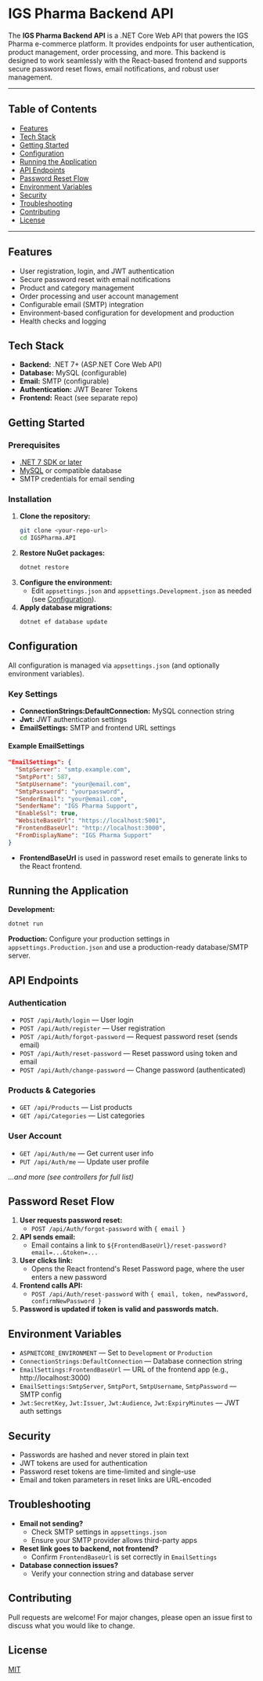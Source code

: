 # IGS Pharma Backend API

The **IGS Pharma Backend API** is a .NET Core Web API that powers the IGS Pharma e-commerce platform. It provides endpoints for user authentication, product management, order processing, and more. This backend is designed to work seamlessly with the React-based frontend and supports secure password reset flows, email notifications, and robust user management.

---

## Table of Contents
- [Features](#features)
- [Tech Stack](#tech-stack)
- [Getting Started](#getting-started)
- [Configuration](#configuration)
- [Running the Application](#running-the-application)
- [API Endpoints](#api-endpoints)
- [Password Reset Flow](#password-reset-flow)
- [Environment Variables](#environment-variables)
- [Security](#security)
- [Troubleshooting](#troubleshooting)
- [Contributing](#contributing)
- [License](#license)

---

## Features
- User registration, login, and JWT authentication
- Secure password reset with email notifications
- Product and category management
- Order processing and user account management
- Configurable email (SMTP) integration
- Environment-based configuration for development and production
- Health checks and logging

## Tech Stack
- **Backend:** .NET 7+ (ASP.NET Core Web API)
- **Database:** MySQL (configurable)
- **Email:** SMTP (configurable)
- **Authentication:** JWT Bearer Tokens
- **Frontend:** React (see separate repo)

## Getting Started

### Prerequisites
- [.NET 7 SDK or later](https://dotnet.microsoft.com/download)
- [MySQL](https://www.mysql.com/) or compatible database
- SMTP credentials for email sending

### Installation
1. **Clone the repository:**
   ```bash
   git clone <your-repo-url>
   cd IGSPharma.API
   ```
2. **Restore NuGet packages:**
   ```bash
   dotnet restore
   ```
3. **Configure the environment:**
   - Edit `appsettings.json` and `appsettings.Development.json` as needed (see [Configuration](#configuration)).
4. **Apply database migrations:**
   ```bash
   dotnet ef database update
   ```

## Configuration

All configuration is managed via `appsettings.json` (and optionally environment variables).

### Key Settings
- **ConnectionStrings:DefaultConnection:** MySQL connection string
- **Jwt:** JWT authentication settings
- **EmailSettings:** SMTP and frontend URL settings

#### Example EmailSettings
```json
"EmailSettings": {
  "SmtpServer": "smtp.example.com",
  "SmtpPort": 587,
  "SmtpUsername": "your@email.com",
  "SmtpPassword": "yourpassword",
  "SenderEmail": "your@email.com",
  "SenderName": "IGS Pharma Support",
  "EnableSsl": true,
  "WebsiteBaseUrl": "https://localhost:5001",
  "FrontendBaseUrl": "http://localhost:3000",
  "FromDisplayName": "IGS Pharma Support"
}
```
- **FrontendBaseUrl** is used in password reset emails to generate links to the React frontend.

## Running the Application

**Development:**
```bash
dotnet run
```

**Production:**
Configure your production settings in `appsettings.Production.json` and use a production-ready database/SMTP server.

## API Endpoints

### Authentication
- `POST /api/Auth/login` — User login
- `POST /api/Auth/register` — User registration
- `POST /api/Auth/forgot-password` — Request password reset (sends email)
- `POST /api/Auth/reset-password` — Reset password using token and email
- `POST /api/Auth/change-password` — Change password (authenticated)

### Products & Categories
- `GET /api/Products` — List products
- `GET /api/Categories` — List categories

### User Account
- `GET /api/Auth/me` — Get current user info
- `PUT /api/Auth/me` — Update user profile

*...and more (see controllers for full list)*

## Password Reset Flow
1. **User requests password reset:**
   - `POST /api/Auth/forgot-password` with `{ email }`
2. **API sends email:**
   - Email contains a link to `${FrontendBaseUrl}/reset-password?email=...&token=...`
3. **User clicks link:**
   - Opens the React frontend's Reset Password page, where the user enters a new password
4. **Frontend calls API:**
   - `POST /api/Auth/reset-password` with `{ email, token, newPassword, confirmNewPassword }`
5. **Password is updated if token is valid and passwords match.**

## Environment Variables
- `ASPNETCORE_ENVIRONMENT` — Set to `Development` or `Production`
- `ConnectionStrings:DefaultConnection` — Database connection string
- `EmailSettings:FrontendBaseUrl` — URL of the frontend app (e.g., http://localhost:3000)
- `EmailSettings:SmtpServer`, `SmtpPort`, `SmtpUsername`, `SmtpPassword` — SMTP config
- `Jwt:SecretKey`, `Jwt:Issuer`, `Jwt:Audience`, `Jwt:ExpiryMinutes` — JWT auth settings

## Security
- Passwords are hashed and never stored in plain text
- JWT tokens are used for authentication
- Password reset tokens are time-limited and single-use
- Email and token parameters in reset links are URL-encoded

## Troubleshooting
- **Email not sending?**
  - Check SMTP settings in `appsettings.json`
  - Ensure your SMTP provider allows third-party apps
- **Reset link goes to backend, not frontend?**
  - Confirm `FrontendBaseUrl` is set correctly in `EmailSettings`
- **Database connection issues?**
  - Verify your connection string and database server

## Contributing
Pull requests are welcome! For major changes, please open an issue first to discuss what you would like to change.

## License
[MIT](LICENSE)
